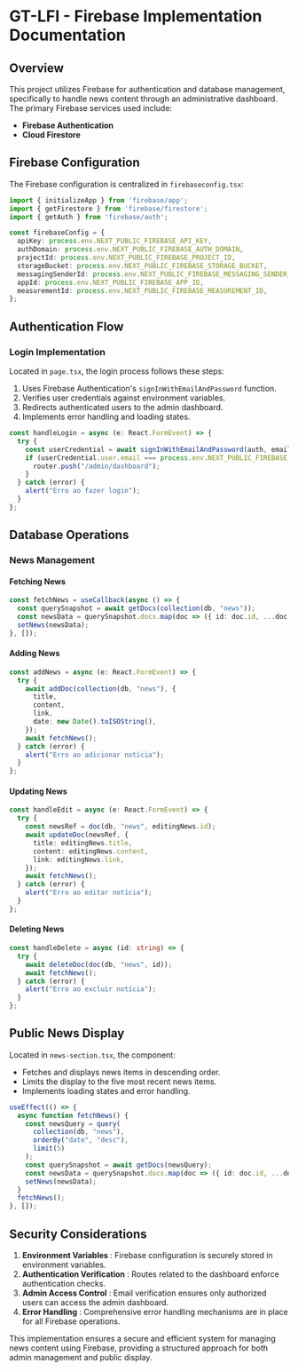 # GT-LFI - Firebase Implementation Documentation

## Overview

This project utilizes Firebase for authentication and database management, specifically to handle news content through an administrative dashboard. The primary Firebase services used include:

* **Firebase Authentication**
* **Cloud Firestore**

## Firebase Configuration

The Firebase configuration is centralized in `firebaseconfig.tsx`:

```typescript
import { initializeApp } from 'firebase/app';
import { getFirestore } from 'firebase/firestore';
import { getAuth } from 'firebase/auth';

const firebaseConfig = {
  apiKey: process.env.NEXT_PUBLIC_FIREBASE_API_KEY,
  authDomain: process.env.NEXT_PUBLIC_FIREBASE_AUTH_DOMAIN,
  projectId: process.env.NEXT_PUBLIC_FIREBASE_PROJECT_ID,
  storageBucket: process.env.NEXT_PUBLIC_FIREBASE_STORAGE_BUCKET,
  messagingSenderId: process.env.NEXT_PUBLIC_FIREBASE_MESSAGING_SENDER_ID,
  appId: process.env.NEXT_PUBLIC_FIREBASE_APP_ID,
  measurementId: process.env.NEXT_PUBLIC_FIREBASE_MEASUREMENT_ID,
};
```

## Authentication Flow

### Login Implementation

Located in `page.tsx`, the login process follows these steps:

1. Uses Firebase Authentication's `signInWithEmailAndPassword` function.
2. Verifies user credentials against environment variables.
3. Redirects authenticated users to the admin dashboard.
4. Implements error handling and loading states.

```typescript
const handleLogin = async (e: React.FormEvent) => {
  try {
    const userCredential = await signInWithEmailAndPassword(auth, email, password);
    if (userCredential.user.email === process.env.NEXT_PUBLIC_FIREBASE_EMAIL_AUTHENTICATION) {
      router.push("/admin/dashboard");
    }
  } catch (error) {
    alert("Erro ao fazer login");
  }
};
```

## Database Operations

### News Management

#### Fetching News

```typescript
const fetchNews = useCallback(async () => {
  const querySnapshot = await getDocs(collection(db, "news"));
  const newsData = querySnapshot.docs.map(doc => ({ id: doc.id, ...doc.data() }));
  setNews(newsData);
}, []);
```

#### Adding News

```typescript
const addNews = async (e: React.FormEvent) => {
  try {
    await addDoc(collection(db, "news"), {
      title,
      content,
      link,
      date: new Date().toISOString(),
    });
    await fetchNews();
  } catch (error) {
    alert("Erro ao adicionar notícia");
  }
};
```

#### Updating News

```typescript
const handleEdit = async (e: React.FormEvent) => {
  try {
    const newsRef = doc(db, "news", editingNews.id);
    await updateDoc(newsRef, {
      title: editingNews.title,
      content: editingNews.content,
      link: editingNews.link,
    });
    await fetchNews();
  } catch (error) {
    alert("Erro ao editar notícia");
  }
};
```

#### Deleting News

```typescript
const handleDelete = async (id: string) => {
  try {
    await deleteDoc(doc(db, "news", id));
    await fetchNews();
  } catch (error) {
    alert("Erro ao excluir notícia");
  }
};
```

## Public News Display

Located in `news-section.tsx`, the component:

* Fetches and displays news items in descending order.
* Limits the display to the five most recent news items.
* Implements loading states and error handling.

```typescript
useEffect(() => {
  async function fetchNews() {
    const newsQuery = query(
      collection(db, "news"),
      orderBy("date", "desc"),
      limit(5)
    );
    const querySnapshot = await getDocs(newsQuery);
    const newsData = querySnapshot.docs.map(doc => ({ id: doc.id, ...doc.data() }));
    setNews(newsData);
  }
  fetchNews();
}, []);
```

## Security Considerations

1. **Environment Variables** : Firebase configuration is securely stored in environment variables.
2. **Authentication Verification** : Routes related to the dashboard enforce authentication checks.
3. **Admin Access Control** : Email verification ensures only authorized users can access the admin dashboard.
4. **Error Handling** : Comprehensive error handling mechanisms are in place for all Firebase operations.

This implementation ensures a secure and efficient system for managing news content using Firebase, providing a structured approach for both admin management and public display.

